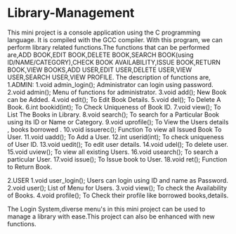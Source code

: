 # Library-Management

This mini project is a console application using the C programming language. It is compiled with the GCC compiler. With this program, we can perform library related functions.The functions that can be performed are,ADD BOOK,EDIT BOOK,DELETE BOOK,SEARCH BOOK(using ID/NAME/CATEGORY),CHECK BOOK AVAILABILITY,ISSUE BOOK,RETURN BOOK,VIEW BOOKS,ADD USER,EDIT USER,DELETE USER,VIEW USER,SEARCH USER,VIEW PROFILE.
The description of functions are,
1.ADMIN:
   1.void admin_login();
              Administrator can login using password.
   2.void admin();
              Menu of functions for administrator.
   3.void add();
              New Book can be Added. 
   4.void edit();
              To Edit Book Details.
   5.void del();
              To Delete A Book.
   6.int bookid(int);
              To Check Uniqueness of Book ID.
   7.void view();
              To List The Books in Library.
   8.void search();
              To search for a Particular Book using its ID or Name or Category.
   9.void uprofile();
              To View the Users details , books borrowed .
   10.void issuerec();
               Function To view all Issued Book To User.
   11.void uadd();
               To Add a User.
   12.int userid(int);
               To check uniqueness of User ID.
   13.void uedit();
                To edit user details.
   14.void udel();
                To delete user.
   15.void uview();
                To view all existing Users.
   16.void usearch();
                To search a particular User.
   17.void issue();
                To Issue book to User.
   18.void ret();
                Function to Return Book.

2.USER
   1.void user_login();
             Users can login using ID and name as Password.
   2.void user();
             List of Menu for Users.
   3.void view();
             To check the Availability of Books.
   4.void profile();
             To Check their profile like borrowed books,details.
             
 The Login System,diverse menu's in this mini project can be used to manage a library with ease.This project can also be enhanced with new functions.
  
   
    
 
    
